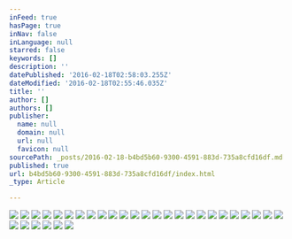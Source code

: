 ```yaml
---
inFeed: true
hasPage: true
inNav: false
inLanguage: null
starred: false
keywords: []
description: ''
datePublished: '2016-02-18T02:58:03.255Z'
dateModified: '2016-02-18T02:55:46.035Z'
title: ''
author: []
authors: []
publisher:
  name: null
  domain: null
  url: null
  favicon: null
sourcePath: _posts/2016-02-18-b4bd5b60-9300-4591-883d-735a8cfd16df.md
published: true
url: b4bd5b60-9300-4591-883d-735a8cfd16df/index.html
_type: Article

---
```

![](https://the-grid-user-content.s3-us-west-2.amazonaws.com/03fd5525-b542-459d-963c-6d322180ad54.jpg)
![](https://the-grid-user-content.s3-us-west-2.amazonaws.com/2fb789a6-9786-47c3-ba53-4817fd133bbe.jpg)
![](https://the-grid-user-content.s3-us-west-2.amazonaws.com/2ac7a655-71a8-4085-ba21-ca281fcf8b82.jpg)
![](https://the-grid-user-content.s3-us-west-2.amazonaws.com/9ecd5719-4263-4d31-8a78-f3eea78b7d1f.jpg)
![](https://the-grid-user-content.s3-us-west-2.amazonaws.com/c00f30f3-a7e5-4ae0-b6a4-abedb32fce9b.jpg)
![](https://the-grid-user-content.s3-us-west-2.amazonaws.com/c03967e9-3c0c-42f0-8c85-fb17b3bfe833.jpg)
![](https://the-grid-user-content.s3-us-west-2.amazonaws.com/7bd9a140-cfbf-497f-ae07-55c7dbfc7ad5.jpg)
![](https://the-grid-user-content.s3-us-west-2.amazonaws.com/fd0a157b-3a31-47cb-8853-fb55f9e68de0.jpg)
![](https://the-grid-user-content.s3-us-west-2.amazonaws.com/ff8f5f5a-7335-4699-bfed-391851fe4b3f.jpg)
![](https://the-grid-user-content.s3-us-west-2.amazonaws.com/08026313-ee6f-4b8f-ae94-727157bd0436.jpg)
![](https://the-grid-user-content.s3-us-west-2.amazonaws.com/95f003de-f44b-4fe5-a378-a8149a547415.jpg)
![](https://the-grid-user-content.s3-us-west-2.amazonaws.com/cc1718b0-0d69-45e0-a6e3-59fa1c0be8cb.jpg)
![](https://the-grid-user-content.s3-us-west-2.amazonaws.com/c55e18f4-b5bf-4a3b-ab59-acd8114f1afb.jpg)
![](https://the-grid-user-content.s3-us-west-2.amazonaws.com/7283e0dd-c927-49ea-a92e-152996a015fd.jpg)
![](https://the-grid-user-content.s3-us-west-2.amazonaws.com/e6dfa6fc-5271-4245-9455-e839d3d8c04e.jpg)
![](https://the-grid-user-content.s3-us-west-2.amazonaws.com/995ea4b7-b5a0-4a45-9dc5-882c7b92520a.jpg)
![](https://the-grid-user-content.s3-us-west-2.amazonaws.com/378da70f-f6d1-4850-9c09-665441c77dd1.jpg)
![](https://the-grid-user-content.s3-us-west-2.amazonaws.com/4f92a5b2-e794-4ca0-b6f1-d04ce84c74fb.jpg)
![](https://the-grid-user-content.s3-us-west-2.amazonaws.com/6a576f07-6bd0-42af-aea7-a06edff09a43.jpg)
![](https://the-grid-user-content.s3-us-west-2.amazonaws.com/563c2d0a-ad64-4f08-8bcb-889b5a460298.jpg)
![](https://the-grid-user-content.s3-us-west-2.amazonaws.com/a8d4dc9f-5d98-4536-88ec-5244cb08dc2b.jpg)
![](https://the-grid-user-content.s3-us-west-2.amazonaws.com/90974fca-6cd4-47f8-8ef7-7ec697ffe19e.jpg)
![](https://the-grid-user-content.s3-us-west-2.amazonaws.com/29933f52-96df-46f4-a705-cf2b27b89f56.jpg)
![](https://the-grid-user-content.s3-us-west-2.amazonaws.com/99c21a68-77bb-4250-bd66-cedbf1a5947b.jpg)
![](https://the-grid-user-content.s3-us-west-2.amazonaws.com/22565b59-01c5-4a9d-a873-3df323314b77.jpg)
![](https://the-grid-user-content.s3-us-west-2.amazonaws.com/9c0a4d42-6cb2-4471-9b0f-ea7c2e0ec873.jpg)
![](https://the-grid-user-content.s3-us-west-2.amazonaws.com/a79f728d-d448-4a52-9edf-280d4c64ae0b.jpg)
![](https://the-grid-user-content.s3-us-west-2.amazonaws.com/e8c07a87-f68d-45c0-9073-fba3fa10640d.jpg)
![](https://the-grid-user-content.s3-us-west-2.amazonaws.com/73f75ab9-4a74-4bb9-b6ec-819108064b99.jpg)
![](https://the-grid-user-content.s3-us-west-2.amazonaws.com/4435b4d0-9fce-4f98-ae52-1c981ddf4e04.jpg)
![](https://the-grid-user-content.s3-us-west-2.amazonaws.com/82889dcb-c1fd-4ca8-8b0c-5828249b0867.jpg)